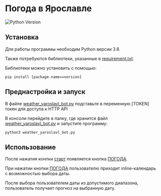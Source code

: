 # Погода в Ярославле

![Python Version](https://img.shields.io/badge/Python-3.8-blue)

## Установка
Для работы программы необходим Python версии 3.8. 

Также потребуются библиотеки, указанные в [requirement.txt](https://github.com/BArrZik/yaroslavl_weather_bot/blob/master/requirements.txt).

Библиотеки можно установить с помощью:
```
pip install [package-name==version]
```

## Преднастройка и запуск
В файле [weather_yaroslavl_bot.py](https://github.com/BArrZik/yaroslavl_weather_bot/blob/master/weather_yaroslavl_bot.py) подставьте в переменную [TOKEN] токен для доступа к HTTP API


В консоли перейдите в папку, где хранится файл [weather_yaroslavl_bot.py](https://github.com/BArrZik/yaroslavl_weather_bot/blob/master/weather_yaroslavl_bot.py) и запустите программу:
```
python3 weather_yaroslavl_bot.py
```

## Использование
После нажатия конпки [старт]() появляется кнопка [ПОГОДА](). 

При нажатии кнопки [ПОГОДА]() пользователю приходит inline-календарь с возможностью выбора даты. 

После выбора пользователем даты из допустимого диапазона, пользователь получает прогноз на выбранную дату. 
